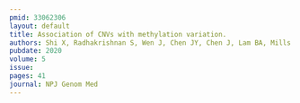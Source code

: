 ```yaml
---
pmid: 33062306
layout: default
title: Association of CNVs with methylation variation.
authors: Shi X, Radhakrishnan S, Wen J, Chen JY, Chen J, Lam BA, Mills RE, Stranger BE, Lee C, Setlur SR
pubdate: 2020
volume: 5
issue: 
pages: 41
journal: NPJ Genom Med
---
```

